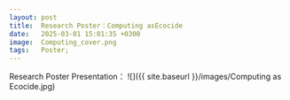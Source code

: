 ```yaml
---
layout: post
title:  Research Poster：Computing asEcocide
date:   2025-03-01 15:01:35 +0300
image:  Computing_cover.png
tags:   Poster;
---
```

Research Poster Presentation：
![]({{ site.baseurl }}/images/Computing as Ecocide.jpg) 
